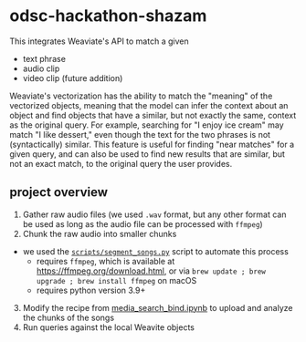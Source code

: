 # odsc-hackathon-shazam

This integrates Weaviate's API to match a given
  - text phrase
  - audio clip
  - video clip (future addition)

Weaviate's vectorization has the ability to match the "meaning" of the vectorized objects, meaning that the model can infer the context about an object and find objects that have a similar, but not exactly the same, context as the original query. For example, searching for "I enjoy ice cream" may match "I like dessert," even though the text for the two phrases is not (syntactically) similar. This feature is useful for finding "near matches" for a given query, and can also be used to find new results that are similar, but not an exact match, to the original query the user provides.

## project overview

1. Gather raw audio files (we used `.wav` format, but any other format can be used as long as the audio file can be processed with `ffmpeg`)
2. Chunk the raw audio into smaller chunks
  - we used the [`scripts/segment_songs.py`](./scripts/segment_songs.py) script to automate this process
    - requires `ffmpeg`, which is available at https://ffmpeg.org/download.html, or via `brew update ; brew upgrade ; brew install ffmpeg` on macOS
    - requires python version 3.9+
3. Modify the recipe from [media_search_bind.ipynb](https://github.com/weaviate/recipes/blob/main/media-search/media_search_bind.ipynb) to upload and analyze the chunks of the songs
4. Run queries against the local Weavite objects